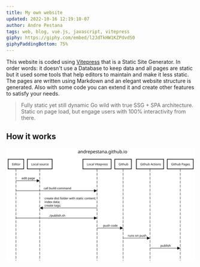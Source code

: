 ```yaml
---
title: My own website
updated: 2022-10-16 12:19:10-07
author: Andre Pestana
tags: web, blog, vue.js, javascript, vitepress
giphy: https://giphy.com/embed/l2JdTkHW1KZPdvdS0
giphyPaddingBottom: 75%
---
```


<!-- excerpt -->

This website is coded using [Vitepress](https://vitepress.vuejs.org/) that is a Static Site Generator. In order words: it doesn't use a Database to keep data and all pages are static but it used some tools that help editors to maintain and make it less static. The pages are written using Markdown and an elegant website structure is generated. Also with some code you can extend it and create other features to satisfy your needs.

<!-- excerpt -->

> Fully static yet still dynamic
> Go wild with true SSG + SPA architecture. Static on page load, but engage users with 100% interactivity from there.

## How it works

![andrepestana.github.io sequence diagram](/public/andrepestana.github.io.svg)
